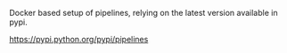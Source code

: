 Docker based setup of pipelines, relying on the latest version available in pypi.

https://pypi.python.org/pypi/pipelines